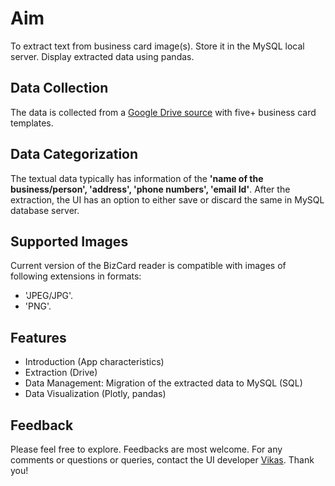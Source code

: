 # Aim
To extract text from business card image(s). Store it in the MySQL local server. Display extracted data using pandas. 

## Data Collection
The data is collected from a [Google Drive source](https://drive.google.com/drive/folders/1FhLOdeeQ4Bfz48JAfHrU_VXvNTRgajhp) with five+ business card templates.

## Data Categorization
The textual data typically has information of the **'name of the business/person', 'address', 'phone numbers', 'email Id'**. After the extraction, the UI has an option to either save or discard the same in MySQL database server.

## Supported Images
Current version of the BizCard reader is compatible with images of following extensions in formats:
- 'JPEG/JPG'.
- 'PNG'.

## Features
- Introduction (App characteristics)
- Extraction (Drive)
- Data Management: Migration of the extracted data to MySQL (SQL)
- Data Visualization (Plotly, pandas)

## Feedback
Please feel free to explore. Feedbacks are most welcome. For any comments or questions or queries, contact the UI developer [Vikas](mailto:vikki.4me@gmail.com). Thank you!
